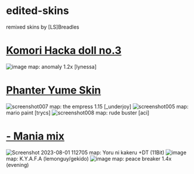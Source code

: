 # edited-skins
remixed skins by [LS]Breadles

# [Komori Hacka doll no.3](https://drive.google.com/u/0/uc?id=15ySq5V6lynqdtKJoHLfzM2f-rhenI_ZF&export=download)
![image](https://github.com/breadles5/edited-skins/assets/101068519/e854e466-036f-4a6c-899c-9b6043877845)
map: anomaly 1.2x [lynessa]

# [Phanter Yume Skin](https://drive.google.com/u/0/uc?id=14nyUBWWQLi3gme96IwIp_HgqMeGF59YN&export=download)
![screenshot007](https://github.com/breadles5/edited-skins/assets/101068519/4e056c7a-49bb-45b9-b958-c7ccb33b87ad)
map: the empress 1.15 [_underjoy]
![screenshot005](https://github.com/breadles5/edited-skins/assets/101068519/c71d79e7-7ad6-4691-8424-11df10c1c394)
map: mario paint [trycs]
![screenshot008](https://github.com/breadles5/edited-skins/assets/101068519/21f3ce2c-8481-49d9-9920-263e52ecda43)
map: rude buster [aci]

# [- Mania mix](https://drive.google.com/u/0/uc?id=1R6hrsTDvfnxtLO_AnZ1U_2cHx2Rnp7kb&export=download)
![Screenshot 2023-08-01 112705](https://github.com/breadles5/edited-skins/assets/101068519/4cec1921-e5d4-4700-a2d4-fad703d2acfd)
map: Yoru ni kakeru +DT (11Bit)
![image](https://github.com/breadles5/edited-skins/assets/101068519/b44f7069-6622-4c98-a676-38c5780fd9c3)
map: K.Y.A.F.A (lemonguy/gekido)
![image](https://github.com/breadles5/edited-skins/assets/101068519/443fd654-37bb-4ab4-95f2-11dfbec9fcd2)
map: peace breaker 1.4x (evening)
